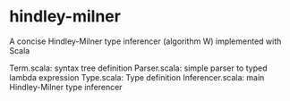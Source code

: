 hindley-milner
==============

A concise Hindley-Milner type inferencer (algorithm W) implemented with Scala

Term.scala: syntax tree definition
Parser.scala: simple parser to typed lambda expression
Type.scala: Type definition
Inferencer.scala: main Hindley-Milner type inferencer

